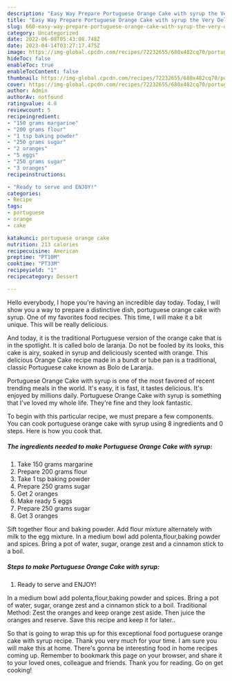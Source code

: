```yaml
---
description: "Easy Way Prepare Portuguese Orange Cake with syrup the Very Delicious"
title: "Easy Way Prepare Portuguese Orange Cake with syrup the Very Delicious"
slug: 660-easy-way-prepare-portuguese-orange-cake-with-syrup-the-very-delicious
category: Uncategorized
date: 2022-06-08T05:43:08.748Z
date: 2023-04-14T03:27:17.475Z
image: https://img-global.cpcdn.com/recipes/72232655/680x482cq70/portuguese-orange-cake-with-syrup-recipe-main-photo.jpg
hideToc: false
enableToc: true
enableTocContent: false
thumbnail: https://img-global.cpcdn.com/recipes/72232655/680x482cq70/portuguese-orange-cake-with-syrup-recipe-main-photo.jpg
cover: https://img-global.cpcdn.com/recipes/72232655/680x482cq70/portuguese-orange-cake-with-syrup-recipe-main-photo.jpg
author: Admin
authorAv: notfound
ratingvalue: 4.8
reviewcount: 5
recipeingredient:
- "150 grams margarine"
- "200 grams flour"
- "1 tsp baking powder"
- "250 grams sugar"
- "2 oranges"
- "5 eggs"
- "250 grams sugar"
- "3 oranges"
recipeinstructions:

- "Ready to serve and ENJOY!"
categories:
- Recipe
tags:
- portuguese
- orange
- cake

katakunci: portuguese orange cake 
nutrition: 213 calories
recipecuisine: American
preptime: "PT10M"
cooktime: "PT33M"
recipeyield: "1"
recipecategory: Dessert

---
```



Hello everybody, I hope you're having an incredible day today. Today, I will show you a way to prepare a distinctive dish, portuguese orange cake with syrup. One of my favorites food recipes. This time, I will make it a bit unique. This will be really delicious.

And today, it is the traditional Portuguese version of the orange cake that is in the spotlight. It is called bolo de laranja. Do not be fooled by its looks, this cake is airy, soaked in syrup and deliciously scented with orange. This delicious Orange Cake recipe made in a bundt or tube pan is a traditional, classic Portuguese cake known as Bolo de Laranja.

Portuguese Orange Cake with syrup is one of the most favored of recent trending meals in the world. It's easy, it is fast, it tastes delicious. It's enjoyed by millions daily. Portuguese Orange Cake with syrup is something that I've loved my whole life. They're fine and they look fantastic.


To begin with this particular recipe, we must prepare a few components. You can cook portuguese orange cake with syrup using 8 ingredients and 0 steps. Here is how you cook that.

<!--inarticleads1-->

##### The ingredients needed to make Portuguese Orange Cake with syrup:

1. Take 150 grams margarine
1. Prepare 200 grams flour
1. Take 1 tsp baking powder
1. Prepare 250 grams sugar
1. Get 2 oranges
1. Make ready 5 eggs
1. Prepare 250 grams sugar
1. Get 3 oranges


Sift together flour and baking powder. Add flour mixture alternately with milk to the egg mixture. In a medium bowl add polenta,flour,baking powder and spices. Bring a pot of water, sugar, orange zest and a cinnamon stick to a boil. 

<!--inarticleads2-->

##### Steps to make Portuguese Orange Cake with syrup:


1. Ready to serve and ENJOY!

In a medium bowl add polenta,flour,baking powder and spices. Bring a pot of water, sugar, orange zest and a cinnamon stick to a boil. Traditional Method: Zest the oranges and keep orange zest aside. Then juice the oranges and reserve. Save this recipe and keep it for later.. 

So that is going to wrap this up for this exceptional food portuguese orange cake with syrup recipe. Thank you very much for your time. I am sure you will make this at home. There's gonna be interesting food in home recipes coming up. Remember to bookmark this page on your browser, and share it to your loved ones, colleague and friends. Thank you for reading. Go on get cooking!
